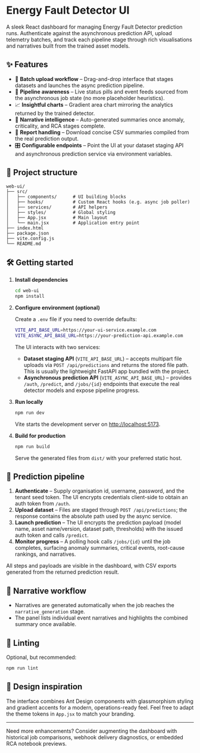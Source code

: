 # Energy Fault Detector UI

A sleek React dashboard for managing Energy Fault Detector prediction runs. Authenticate against the asynchronous prediction API, upload telemetry batches, and track each pipeline stage through rich visualisations and narratives built from the trained asset models.

## ✨ Features

- 🚀 **Batch upload workflow** – Drag-and-drop interface that stages datasets and launches the async prediction pipeline.
- 🔄 **Pipeline awareness** – Live status pills and event feeds sourced from the asynchronous job state (no more placeholder heuristics).
- 📈 **Insightful charts** – Gradient area chart mirroring the analytics returned by the trained detector.
- 🧠 **Narrative intelligence** – Auto-generated summaries once anomaly, criticality, and RCA stages complete.
- 📄 **Report handling** – Download concise CSV summaries compiled from the real prediction output.
- 🎛️ **Configurable endpoints** – Point the UI at your dataset staging API and asynchronous prediction service via environment variables.

## 📁 Project structure

```
web-ui/
├── src/
│   ├── components/      # UI building blocks
│   ├── hooks/           # Custom React hooks (e.g. async job poller)
│   ├── services/        # API helpers
│   ├── styles/          # Global styling
│   ├── App.jsx          # Main layout
│   └── main.jsx         # Application entry point
├── index.html
├── package.json
├── vite.config.js
└── README.md
```

## 🛠️ Getting started

1. **Install dependencies**

   ```bash
   cd web-ui
   npm install
   ```

2. **Configure environment (optional)**

   Create a `.env` file if you need to override defaults:

   ```bash
   VITE_API_BASE_URL=https://your-ui-service.example.com
   VITE_ASYNC_API_BASE_URL=https://your-prediction-api.example.com
   ```

   The UI interacts with two services:

   - **Dataset staging API** (`VITE_API_BASE_URL`) – accepts multipart file uploads via `POST /api/predictions` and returns the stored file path. This is usually the lightweight FastAPI app bundled with the project.
   - **Asynchronous prediction API** (`VITE_ASYNC_API_BASE_URL`) – provides `/auth`, `/predict`, and `/jobs/{id}` endpoints that execute the real detector models and expose pipeline progress.

3. **Run locally**

   ```bash
   npm run dev
   ```

   Vite starts the development server on [http://localhost:5173](http://localhost:5173).

4. **Build for production**

   ```bash
   npm run build
   ```

   Serve the generated files from `dist/` with your preferred static host.

## 🔄 Prediction pipeline

1. **Authenticate** – Supply organisation id, username, password, and the tenant seed token. The UI encrypts credentials client-side to obtain an auth token from `/auth`.
2. **Upload dataset** – Files are staged through `POST /api/predictions`; the response contains the absolute path used by the async service.
3. **Launch prediction** – The UI encrypts the prediction payload (model name, asset name/version, dataset path, thresholds) with the issued auth token and calls `/predict`.
4. **Monitor progress** – A polling hook calls `/jobs/{id}` until the job completes, surfacing anomaly summaries, critical events, root-cause rankings, and narratives.

All steps and payloads are visible in the dashboard, with CSV exports generated from the returned prediction result.

## 🧠 Narrative workflow

- Narratives are generated automatically when the job reaches the `narrative_generation` stage.
- The panel lists individual event narratives and highlights the combined summary once available.

## 🧪 Linting

Optional, but recommended:

```bash
npm run lint
```

## 🎨 Design inspiration

The interface combines Ant Design components with glassmorphism styling and gradient accents for a modern, operations-ready feel. Feel free to adapt the theme tokens in `App.jsx` to match your branding.

---

Need more enhancements? Consider augmenting the dashboard with historical job comparisons, webhook delivery diagnostics, or embedded RCA notebook previews.
